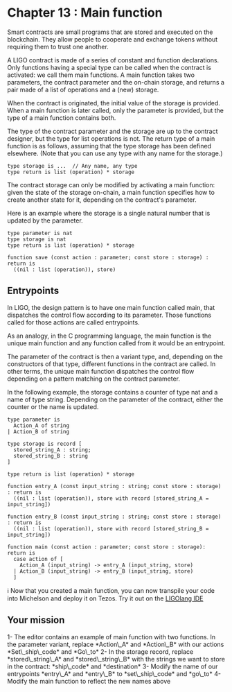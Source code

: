 # Chapter 13 : Main function

<dialog character="admiral">God damn it rookie! What are you still doing at the space port? Take off already and go shoot some alien!!</dialog>

Smart contracts are small programs that are stored and executed on the blockchain. They allow people to cooperate and exchange tokens without requiring them to trust one another.

A LIGO contract is made of a series of constant and function declarations. Only functions having a special type can be called when the contract is activated: we call them main functions. A main function takes two parameters, the contract parameter and the on-chain storage, and returns a pair made of a list of operations and a (new) storage.

When the contract is originated, the initial value of the storage is provided. When a main function is later called, only the parameter is provided, but the type of a main function contains both.

The type of the contract parameter and the storage are up to the contract designer, but the type for list operations is not. The return type of a main function is as follows, assuming that the type storage has been defined elsewhere. (Note that you can use any type with any name for the storage.)

```
type storage is ...  // Any name, any type
type return is list (operation) * storage
```

The contract storage can only be modified by activating a main function: given the state of the storage on-chain, a main function specifies how to create another state for it, depending on the contract's parameter.

Here is an example where the storage is a single natural number that is updated by the parameter.

```
type parameter is nat
type storage is nat
type return is list (operation) * storage

function save (const action : parameter; const store : storage) : return is
  ((nil : list (operation)), store)
```

## Entrypoints

In LIGO, the design pattern is to have one main function called main, that dispatches the control flow according to its parameter. Those functions called for those actions are called entrypoints.

As an analogy, in the C programming language, the main function is the unique main function and any function called from it would be an entrypoint.

The parameter of the contract is then a variant type, and, depending on the constructors of that type, different functions in the contract are called. In other terms, the unique main function dispatches the control flow depending on a pattern matching on the contract parameter.

In the following example, the storage contains a counter of type nat and a name of type string. Depending on the parameter of the contract, either the counter or the name is updated.

```
type parameter is
  Action_A of string
| Action_B of string

type storage is record [
  stored_string_A : string;
  stored_string_B : string
]

type return is list (operation) * storage

function entry_A (const input_string : string; const store : storage) : return is
  ((nil : list (operation)), store with record [stored_string_A = input_string])

function entry_B (const input_string : string; const store : storage) : return is
  ((nil : list (operation)), store with record [stored_string_B = input_string])

function main (const action : parameter; const store : storage): return is
  case action of [
    Action_A (input_string) -> entry_A (input_string, store)
  | Action_B (input_string) -> entry_B (input_string, store)
  ]
```

ℹ️ Now that you created a main function, you can now transpile your code into Michelson and deploy it on Tezos. Try it out on the <a href="https://ide.ligolang.org/" target="_blank">LIGOlang IDE</a>

## Your mission

<!-- prettier-ignore -->1- The editor contains an example of main function with two functions. In the parameter variant, replace *Action\_A* and *Action\_B* with our actions *Set\_ship\_code* and *Go\_to*

<!-- prettier-ignore -->2- In the storage record, replace *stored\_string\_A* and *stored\_string\_B* with the strings we want to store in the contract: *ship\_code* and *destination*

<!-- prettier-ignore -->3- Modify the name of our entrypoints *entry\_A* and *entry\_B* to *set\_ship\_code* and *go\_to*

<!-- prettier-ignore -->4- Modify the main function to reflect the new names above
